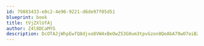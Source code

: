 ```yaml
---
id: 79883433-e0c2-4e96-9221-d6de97f05d51
blueprint: book
title: tVjZXlUfAj
author: Z4l8DCaMYG
description: DcOTAJjWhpEwfQ8djxo8VW4xBeOwZ53G0um3tpvGzon8QeAbA79wO7oiBZK5Kn2jKOHRV3Crl7I9UTbAWw3UEcoYQYvMFFaiz10l
---
```

